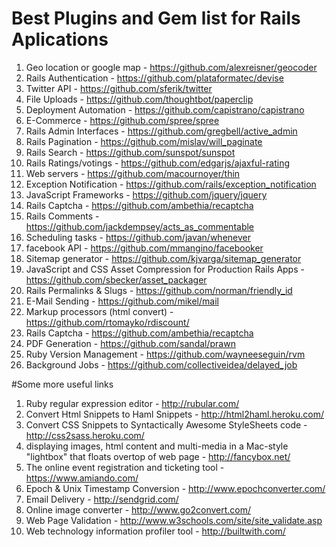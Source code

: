 # Best Plugins and Gem list for Rails Aplications 


1. Geo location or google map - https://github.com/alexreisner/geocoder
2. Rails Authentication - https://github.com/plataformatec/devise
3. Twitter API - https://github.com/sferik/twitter
4. File Uploads - https://github.com/thoughtbot/paperclip
5. Deployment Automation - https://github.com/capistrano/capistrano
6. E-Commerce - https://github.com/spree/spree
7. Rails Admin Interfaces - https://github.com/gregbell/active_admin
8. Rails Pagination - https://github.com/mislav/will_paginate
9. Rails Search - https://github.com/sunspot/sunspot
10. Rails Ratings/votings - https://github.com/edgarjs/ajaxful-rating
11. Web servers - https://github.com/macournoyer/thin
12. Exception Notification - https://github.com/rails/exception_notification
13. JavaScript Frameworks - https://github.com/jquery/jquery
14. Rails Captcha - https://github.com/ambethia/recaptcha
15. Rails Comments - https://github.com/jackdempsey/acts_as_commentable
16. Scheduling tasks - https://github.com/javan/whenever
17. facebook API - https://github.com/mmangino/facebooker
18. Sitemap generator - https://github.com/kjvarga/sitemap_generator
19. JavaScript and CSS Asset Compression for Production Rails Apps - https://github.com/sbecker/asset_packager
20. Rails Permalinks &amp; Slugs - https://github.com/norman/friendly_id
21. E-Mail Sending - https://github.com/mikel/mail
22. Markup processors (html convert) - https://github.com/rtomayko/rdiscount/
23. Rails Captcha - https://github.com/ambethia/recaptcha
24. PDF Generation - https://github.com/sandal/prawn
25. Ruby Version Management - https://github.com/wayneeseguin/rvm
26. Background Jobs - https://github.com/collectiveidea/delayed_job


#Some more useful links

1. Ruby regular expression editor - http://rubular.com/
2. Convert Html Snippets to Haml Snippets - http://html2haml.heroku.com/
3. Convert CSS Snippets to Syntactically Awesome StyleSheets code - http://css2sass.heroku.com/
4. displaying images, html content and multi-media in a Mac-style "lightbox" that floats overtop of web page - http://fancybox.net/
5. The online event registration and ticketing tool - https://www.amiando.com/
6. Epoch &amp; Unix Timestamp Conversion - http://www.epochconverter.com/
7. Email Delivery - http://sendgrid.com/
8. Online image converter - http://www.go2convert.com/ 
9. Web Page Validation - http://www.w3schools.com/site/site_validate.asp
10. Web technology information profiler tool - http://builtwith.com/

